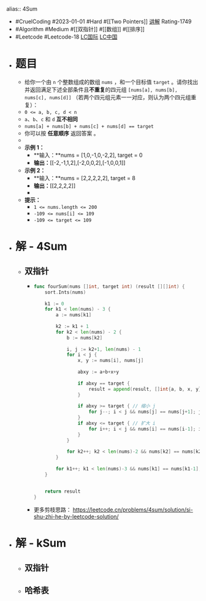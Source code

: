 alias:: 4Sum

- #CruelCoding #2023-01-01 #Hard #[[Two Pointers]] [讲解](https://youtu.be/stXRx71prEE) Rating-1749
- #Algorithm #Medium #[[双指针]] #[[数组]] #[[排序]]
- #Leetcode #Leetcode-18 [LC国际](https://leetcode.com/problems/4sum/) [LC中国](https://leetcode.cn/problems/4sum/)
- # 题目
	- 给你一个由 `n` 个整数组成的数组 `nums` ，和一个目标值 `target` 。请你找出并返回满足下述全部条件且**不重复**的四元组 `[nums[a], nums[b], nums[c], nums[d]]` （若两个四元组元素一一对应，则认为两个四元组重复）：
	- `0 <= a, b, c, d < n`
	- `a`、`b`、`c` 和 `d` **互不相同**
	- `nums[a] + nums[b] + nums[c] + nums[d] == target`
	- 你可以按 **任意顺序** 返回答案 。
	-
	- **示例 1：**
		- **输入：**nums = [1,0,-1,0,-2,2], target = 0
		- **输出：**[[-2,-1,1,2],[-2,0,0,2],[-1,0,0,1]]
	- **示例 2：**
		- **输入：**nums = [2,2,2,2,2], target = 8
		- **输出：**[[2,2,2,2]]
		-
	- **提示：**
		- `1 <= nums.length <= 200`
		- `-109 <= nums[i] <= 109`
		- `-109 <= target <= 109`
- # 解 - 4Sum
	- ## 双指针
		- ```go
		  func fourSum(nums []int, target int) (result [][]int) {
		      sort.Ints(nums)
		          
		      k1 := 0
		      for k1 < len(nums) - 3 {
		          a := nums[k1]
		          
		          k2 := k1 + 1
		          for k2 < len(nums) - 2 {
		              b := nums[k2]
		              
		              i, j := k2+1, len(nums) - 1
		              for i < j {
		                  x, y := nums[i], nums[j]
		                  
		                  abxy := a+b+x+y
		                  
		                  if abxy == target {
		                      result = append(result, []int{a, b, x, y})
		                  }
		                  
		                  if abxy >= target { // 缩小 j
		                      for j--; i < j && nums[j] == nums[j+1]; j-- {}
		                  }
		                  if abxy <= target { // 扩大 i
		                      for i++; i < j && nums[i] == nums[i-1]; i++ {}
		                  }
		              }
		              
		              for k2++; k2 < len(nums)-2 && nums[k2] == nums[k2-1]; k2++ {}
		          }
		          
		          for k1++; k1 < len(nums)-3 && nums[k1] == nums[k1-1]; k1++ {}
		      }
		      
		      
		      return result
		  }
		  ```
		- 更多剪枝思路： https://leetcode.cn/problems/4sum/solution/si-shu-zhi-he-by-leetcode-solution/
- # 解 - kSum
	- ## 双指针
	- ## 哈希表